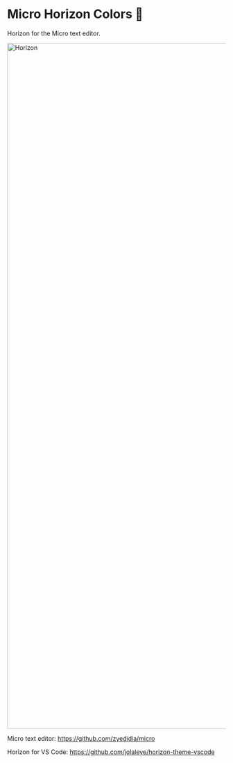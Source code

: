 # Micro Horizon Colors 🌅

Horizon for the Micro text editor.

<img width="1583" alt="Horizon" src="https://github.com/user-attachments/assets/1367fcaa-f15c-48f0-97ab-73bf549494d1" />


Micro text editor: https://github.com/zyedidia/micro

Horizon for VS Code: https://github.com/jolaleye/horizon-theme-vscode
